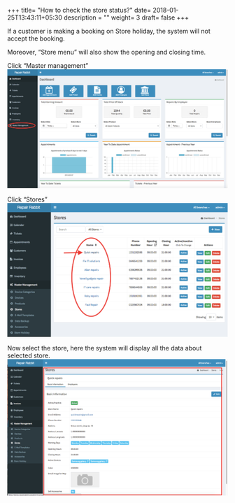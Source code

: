 +++
title= "How to check the store status?"
date= 2018-01-25T13:43:11+05:30
description = ""
weight= 3
draft= false
+++




If a customer is making a booking on Store holiday, the system will not accept the booking.

Moreover, “Store menu” will also show the opening and closing time.

Click “Master management” 
![How to check the store status?](/images/faq's/how_to_check_the_store_status/go_to_master_management.png/)

Click “Stores”
![How to check the store status?](/images/faq's/how_to_check_the_store_status/select_store_from_the_list.png)

Now select the store, here the system will display all the data about selected store.
![How to check the store status?](/images/faq's/how_to_check_the_store_status/here_system_will_show_the_details.png)

